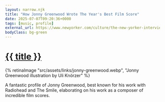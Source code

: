 ```yaml
---
layout: narrow.njk
title: "How Jonny Greenwood Wrote The Year's Best Film Score"
date: 2025-07-07T09:20:36+0000
tags: [music, profile]
external_url: https://www.newyorker.com/culture/the-new-yorker-interview/how-jonny-greenwood-wrote-the-years-best-film-score?ref=daniel.pizza
bodyClass: bg-green
---
```


<h1><a href="{{ external_url }}">{{ title }}</a></h1>

{% retinaImage "src/assets/links/jonny-greenwood.webp", "Jonny Greenwood illustration by Uli Knörzer" %}

A fantastic profile of Jonny Greenwood, best known for his work with Radiohead and The Smile, elaborating on his work as a composer of incredible film scores.